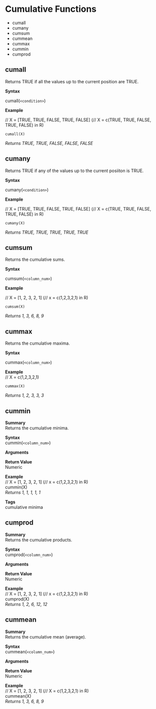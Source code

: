 # Cumulative Functions

- cumall
- cumany
- cumsum
- cummean
- cummax
- cummin
- cumprod



## cumall

Returns TRUE if all the values up to the current position are TRUE.

**Syntax**  

cumall(```<condition>```)

**Example**  

// X = [TRUE, TRUE, FALSE, TRUE, FALSE] (// X = c(TRUE, TRUE, FALSE, TRUE, FALSE) in R)  

```
cumall(X)  
```

_Returns TRUE, TRUE, FALSE, FALSE, FALSE_  


## cumany

Returns TRUE if any of the values up to the current posiiton is TRUE.

**Syntax**  

cumany(```<condition>```)

**Example**  

// X = [TRUE, TRUE, FALSE, TRUE, FALSE] (// X = c(TRUE, TRUE, FALSE, TRUE, FALSE) in R)  

```
cumany(X)  
```

_Returns TRUE, TRUE, TRUE, TRUE, TRUE_  


## cumsum

Returns the cumulative sums.

**Syntax**  

cumsum(```<column_num>```)


**Example**  

// X = [1, 2, 3, 2, 1] (// x = c(1,2,3,2,1) in R)  
```
cumsum(X)  
```

_Returns 1, 3, 6, 8, 9_  

## cummax

Returns the cumulative maxima.

**Syntax**  

cummax(```<column_num>```)

**Example**  
// X = c(1,2,3,2,1)  

```
cummax(X)  
```

_Returns 1, 2, 3, 3, 3_  

## cummin

**Summary**  
Returns the cumulative minima.

**Syntax**  
cummin(```<column_num>```)

**Arguments**

**Return Value**  
Numeric  

**Example**  
// X = [1, 2, 3, 2, 1] (// x = c(1,2,3,2,1) in R)  
cummin(X)  
_Returns 1, 1, 1, 1, 1_  

**Tags**  
cumulative minima  


## cumprod

**Summary**  
Returns the cumulative products.

**Syntax**  
cumprod(```<column_num>```)

**Arguments**

**Return Value**  
Numeric  

**Example**  
// X = [1, 2, 3, 2, 1] (// x = c(1,2,3,2,1) in R)  
cumprod(X)  
_Returns 1, 2, 6, 12, 12_  


## cummean

**Summary**  
Returns the cumulative mean (average).

**Syntax**  
cummean(```<column_num>```)

**Arguments**

**Return Value**  
Numeric   

**Example**  
// X = [1, 2, 3, 2, 1] (// X = c(1,2,3,2,1) in R)  
cummean(X)  
_Returns 1, 3, 6, 8, 9_  